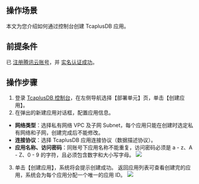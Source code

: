 ## 操作场景
本文为您介绍如何通过控制台创建 TcaplusDB 应用。

##  前提条件
已 [注册腾讯云账号](https://cloud.tencent.com/document/product/378/17985)，并  [实名认证成功](https://cloud.tencent.com/document/product/378/3629)。

## 操作步骤
1. 登录 [TcaplusDB 控制台](https://console.cloud.tencent.com/tcaplusdb/app)，在左侧导航选择【部署单元】页，单击【创建应用】。
2. 在弹出的新建应用对话框，配置应用信息。
 - **网络类型**：选择私有网络 VPC 及子网 Subnet，每个应用只能在创建时选定私有网络和子网，创建完成后不能修改。
 - **连接协议**：选择 TcaplusDB 应用连接协议（数据描述协议）。
 - **应用名称、访问密码**：同账号下应用名称不能重复，访问密码必须是 a - z、A - Z、0 - 9 的字符，且必须包含数字和大小写字母。
![](https://main.qcloudimg.com/raw/0b0bc37bdb4777a0536785eab0d4106b.png)
3. 单击【创建应用】，系统将会提示创建成功。
返回应用列表可查看创建完的应用，系统会为每个应用分配一个唯一的应用 ID。
![](https://main.qcloudimg.com/raw/586db76aec300c8a16676e063b3b6231.png)
